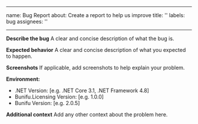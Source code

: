  ---
name: Bug Report
about: Create a report to help us improve
title: ''
labels: bug
assignees: ''

---

**Describe the bug**
A clear and concise description of what the bug is.

**Expected behavior**
A clear and concise description of what you expected to happen.

**Screenshots**
If applicable, add screenshots to help explain your problem.

**Environment:**
- .NET Version: [e.g. .NET Core 3.1, .NET Framework 4.8]
- Bunifu.Licensing Version: [e.g. 1.0.0]
- Bunifu Version: [e.g. 2.0.5]

**Additional context**
Add any other context about the problem here.